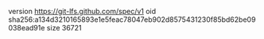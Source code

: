version https://git-lfs.github.com/spec/v1
oid sha256:a134d3210165893e1e5feac78047eb902d8575431230f85bd62be09038ead91e
size 36721
